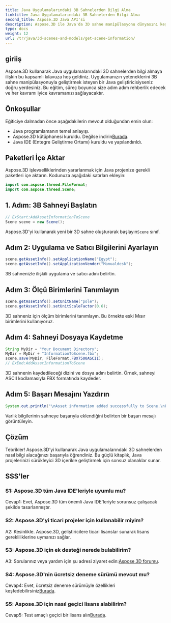 ```yaml
---
title: Java Uygulamalarındaki 3B Sahnelerden Bilgi Alma
linktitle: Java Uygulamalarındaki 3B Sahnelerden Bilgi Alma
second_title: Aspose.3D Java API'si
description: Aspose.3D ile Java'da 3D sahne manipülasyonu dünyasını keşfedin. Bu eğitim, bilgileri adım adım alma konusunda size yol gösterir.
type: docs
weight: 12
url: /tr/java/3d-scenes-and-models/get-scene-information/
---
```

## giriiş

Aspose.3D kullanarak Java uygulamalarındaki 3D sahnelerden bilgi almaya ilişkin bu kapsamlı kılavuza hoş geldiniz. Uygulamanızın yeteneklerini 3B sahne manipülasyonuyla geliştirmek isteyen bir Java geliştiricisiyseniz doğru yerdesiniz. Bu eğitim, süreç boyunca size adım adım rehberlik edecek ve her kavramı iyice kavramanızı sağlayacaktır.

## Önkoşullar

Eğiticiye dalmadan önce aşağıdakilerin mevcut olduğundan emin olun:

- Java programlamanın temel anlayışı.
-  Aspose.3D kütüphanesi kuruldu. Değilse indirin[Burada](https://releases.aspose.com/3d/java/).
- Java IDE (Entegre Geliştirme Ortamı) kuruldu ve yapılandırıldı.

## Paketleri İçe Aktar

Aspose.3D işlevselliklerinden yararlanmak için Java projenize gerekli paketleri içe aktarın. Kodunuza aşağıdaki satırları ekleyin:

```java
import com.aspose.threed.FileFormat;
import com.aspose.threed.Scene;
```

## 1. Adım: 3B Sahneyi Başlatın

```java
// ExStart:AddAssetInformationToScene
Scene scene = new Scene();
```

 Aspose.3D'yi kullanarak yeni bir 3D sahne oluşturarak başlayın`Scene` sınıf.

## Adım 2: Uygulama ve Satıcı Bilgilerini Ayarlayın

```java
scene.getAssetInfo().setApplicationName("Egypt");
scene.getAssetInfo().setApplicationVendor("Manualdesk");
```

3B sahnenizle ilişkili uygulama ve satıcı adını belirtin.

## Adım 3: Ölçü Birimlerini Tanımlayın

```java
scene.getAssetInfo().setUnitName("pole");
scene.getAssetInfo().setUnitScaleFactor(0.6);
```

3D sahneniz için ölçüm birimlerini tanımlayın. Bu örnekte eski Mısır birimlerini kullanıyoruz.

## Adım 4: Sahneyi Dosyaya Kaydetme

```java
String MyDir = "Your Document Directory";
MyDir = MyDir + "InformationToScene.fbx";
scene.save(MyDir, FileFormat.FBX7500ASCII);
// ExEnd:AddAssetInformationToScene
```

3D sahnenin kaydedileceği dizini ve dosya adını belirtin. Örnek, sahneyi ASCII kodlamasıyla FBX formatında kaydeder.

## Adım 5: Başarı Mesajını Yazdırın

```java
System.out.println("\nAsset information added successfully to Scene.\nFile saved at " + MyDir);
```

Varlık bilgilerinin sahneye başarıyla eklendiğini belirten bir başarı mesajı görüntüleyin.

## Çözüm

Tebrikler! Aspose.3D'yi kullanarak Java uygulamalarındaki 3D sahnelerden nasıl bilgi alacağınızı başarıyla öğrendiniz. Bu güçlü kitaplık, Java projelerinizi sürükleyici 3D içerikle geliştirmek için sonsuz olanaklar sunar.

## SSS'ler

### S1: Aspose.3D tüm Java IDE'leriyle uyumlu mu?

Cevap1: Evet, Aspose.3D tüm önemli Java IDE'leriyle sorunsuz çalışacak şekilde tasarlanmıştır.

### S2: Aspose.3D'yi ticari projeler için kullanabilir miyim?

A2: Kesinlikle. Aspose.3D, geliştiricilere ticari lisanslar sunarak lisans gerekliliklerine uymanızı sağlar.

### S3: Aspose.3D için ek desteği nerede bulabilirim?

 A3: Sorularınız veya yardım için şu adresi ziyaret edin:[Aspose.3D forumu](https://forum.aspose.com/c/3d/18).

### S4: Aspose.3D'nin ücretsiz deneme sürümü mevcut mu?

 Cevap4: Evet, ücretsiz deneme sürümüyle özellikleri keşfedebilirsiniz[Burada](https://releases.aspose.com/).

### S5: Aspose.3D için nasıl geçici lisans alabilirim?

 Cevap5: Test amaçlı geçici bir lisans alın[Burada](https://purchase.aspose.com/temporary-license/).